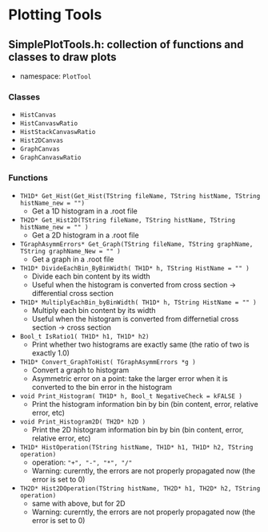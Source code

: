 # Plotting Tools

## SimplePlotTools.h: collection of functions and classes to draw plots
* namespace: `PlotTool`

### Classes
* `HistCanvas`
* `HistCanvaswRatio`
* `HistStackCanvaswRatio`
* `Hist2DCanvas`
* `GraphCanvas`
* `GraphCanvaswRatio`

### Functions
* `TH1D* Get_Hist(Get_Hist(TString fileName, TString histName, TString histName_new = "")`
  * Get a 1D histogram in a .root file
* `TH2D* Get_Hist2D(TString fileName, TString histName, TString histName_new = "" )`
  * Get a 2D histogram in a .root file
* `TGraphAsymmErrors* Get_Graph(TString fileName, TString graphName, TString graphName_New = "" )`
  * Get a graph in a .root file
* `TH1D* DivideEachBin_ByBinWidth( TH1D* h, TString HistName = "" )`
  * Divide each bin content by its width
  * Useful when the histogram is converted from cross section -> differential cross section
* `TH1D* MultiplyEachBin_byBinWidth( TH1D* h, TString HistName = "" )`
  * Multiply each bin content by its width
  * Useful when the histogram is converted from differnetial cross section -> cross section
* `Bool_t IsRatio1( TH1D* h1, TH1D* h2)`
  * Print whether two histograms are exactly same (the ratio of two is exactly 1.0)
* `TH1D* Convert_GraphToHist( TGraphAsymmErrors *g )`
  * Convert a graph to histogram
  * Asymmetric error on a point: take the larger error when it is converted to the bin error in the histogram
* `void Print_Histogram( TH1D* h, Bool_t NegativeCheck = kFALSE )`
  * Print the histogram information bin by bin (bin content, error, relative error, etc)
* `void Print_Histogram2D( TH2D* h2D )`
  * Print the 2D histogram information bin by bin (bin content, error, relative error, etc)
* `TH1D* HistOperation(TString histName, TH1D* h1, TH1D* h2, TString operation)`
  * operation: `"+", "-", "*", "/"`
  * Warning: curerntly, the errors are not properly propagated now (the error is set to 0)
* `TH2D* Hist2DOperation(TString histName, TH2D* h1, TH2D* h2, TString operation)`
  * same with above, but for 2D
  * Warning: curerntly, the errors are not properly propagated now (the error is set to 0)
